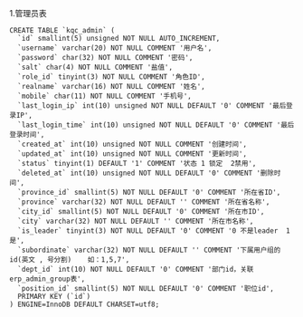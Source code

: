 1.管理员表

    CREATE TABLE `kqc_admin` (
      `id` smallint(5) unsigned NOT NULL AUTO_INCREMENT,
      `username` varchar(20) NOT NULL COMMENT '用户名',
      `password` char(32) NOT NULL COMMENT '密码',
      `salt` char(4) NOT NULL COMMENT '盐值',
      `role_id` tinyint(3) NOT NULL COMMENT '角色ID',
      `realname` varchar(16) NOT NULL COMMENT '姓名',
      `mobile` char(11) NOT NULL COMMENT '手机号',
      `last_login_ip` int(10) unsigned NOT NULL DEFAULT '0' COMMENT '最后登录IP',
      `last_login_time` int(10) unsigned NOT NULL DEFAULT '0' COMMENT '最后登录时间',
      `created_at` int(10) unsigned NOT NULL COMMENT '创建时间',
      `updated_at` int(10) unsigned NOT NULL COMMENT '更新时间',
      `status` tinyint(1) DEFAULT '1' COMMENT '状态 1 锁定  2禁用',
      `deleted_at` int(10) unsigned NOT NULL DEFAULT '0' COMMENT '删除时间',
      `province_id` smallint(5) NOT NULL DEFAULT '0' COMMENT '所在省ID',
      `province` varchar(32) NOT NULL DEFAULT '' COMMENT '所在省名称',
      `city_id` smallint(5) NOT NULL DEFAULT '0' COMMENT '所在市ID',
      `city` varchar(32) NOT NULL DEFAULT '' COMMENT '所在市名称',
      `is_leader` tinyint(3) NOT NULL DEFAULT '0' COMMENT '0 不是leader  1 是',
      `subordinate` varchar(32) NOT NULL DEFAULT '' COMMENT '下属用户组的id(英文 , 号分割)    如：1,5,7',
      `dept_id` int(10) NOT NULL DEFAULT '0' COMMENT '部门id，关联erp_admin_group表',
      `position_id` smallint(5) NOT NULL DEFAULT '0' COMMENT '职位id',
      PRIMARY KEY (`id`)
    ) ENGINE=InnoDB DEFAULT CHARSET=utf8;



